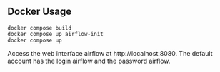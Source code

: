 ## Docker Usage
```
docker compose build
docker compose up airflow-init
docker compose up
```
Access the web interface airflow at http://localhost:8080.
The default account has the login airflow and the password airflow.